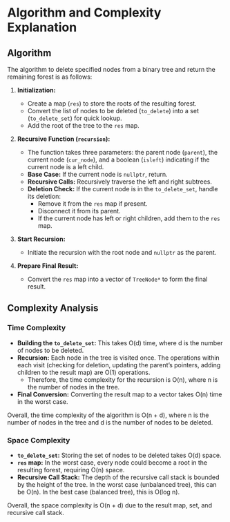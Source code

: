 # Algorithm and Complexity Explanation

## Algorithm

The algorithm to delete specified nodes from a binary tree and return the remaining forest is as follows:

1. **Initialization:**
   - Create a map (`res`) to store the roots of the resulting forest.
   - Convert the list of nodes to be deleted (`to_delete`) into a set (`to_delete_set`) for quick lookup.
   - Add the root of the tree to the `res` map.

2. **Recursive Function (`recursion`):**
   - The function takes three parameters: the parent node (`parent`), the current node (`cur_node`), and a boolean (`isleft`) indicating if the current node is a left child.
   - **Base Case:** If the current node is `nullptr`, return.
   - **Recursive Calls:** Recursively traverse the left and right subtrees.
   - **Deletion Check:** If the current node is in the `to_delete_set`, handle its deletion:
     - Remove it from the `res` map if present.
     - Disconnect it from its parent.
     - If the current node has left or right children, add them to the `res` map.

3. **Start Recursion:**
   - Initiate the recursion with the root node and `nullptr` as the parent.

4. **Prepare Final Result:**
   - Convert the `res` map into a vector of `TreeNode*` to form the final result.

## Complexity Analysis

### Time Complexity

- **Building the `to_delete_set`:** This takes O(d) time, where d is the number of nodes to be deleted.
- **Recursion:** Each node in the tree is visited once. The operations within each visit (checking for deletion, updating the parent’s pointers, adding children to the result map) are O(1) operations.
  - Therefore, the time complexity for the recursion is O(n), where n is the number of nodes in the tree.
- **Final Conversion:** Converting the result map to a vector takes O(n) time in the worst case.

Overall, the time complexity of the algorithm is O(n + d), where n is the number of nodes in the tree and d is the number of nodes to be deleted.

### Space Complexity

- **`to_delete_set`:** Storing the set of nodes to be deleted takes O(d) space.
- **`res` map:** In the worst case, every node could become a root in the resulting forest, requiring O(n) space.
- **Recursive Call Stack:** The depth of the recursive call stack is bounded by the height of the tree. In the worst case (unbalanced tree), this can be O(n). In the best case (balanced tree), this is O(log n).

Overall, the space complexity is O(n + d) due to the result map, set, and recursive call stack.
